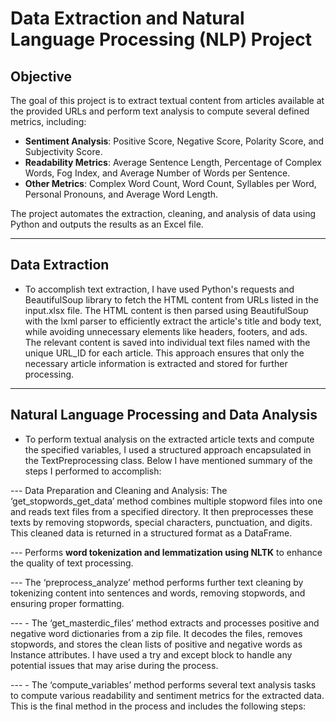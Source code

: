 # Data Extraction and Natural Language Processing (NLP) Project

## **Objective**
The goal of this project is to extract textual content from articles available at the provided URLs and perform text analysis to compute several defined metrics, including:

- **Sentiment Analysis**: Positive Score, Negative Score, Polarity Score, and Subjectivity Score.
- **Readability Metrics**: Average Sentence Length, Percentage of Complex Words, Fog Index, and Average Number of Words per Sentence.
- **Other Metrics**: Complex Word Count, Word Count, Syllables per Word, Personal Pronouns, and Average Word Length.

The project automates the extraction, cleaning, and analysis of data using Python and outputs the results as an Excel file.

---

## **Data Extraction**
- To accomplish text extraction, I have used Python's requests and BeautifulSoup library to fetch the HTML content from URLs listed in the input.xlsx file. The HTML content is then parsed using BeautifulSoup with the lxml parser to efficiently extract the article's title and body text, while avoiding unnecessary elements like headers, footers, and ads. The relevant content is saved into individual text files named with the unique URL_ID for each article. This approach ensures that only the necessary article information is extracted and stored for further processing.

---

## **Natural Language Processing and Data Analysis**
- To perform textual analysis on the extracted article texts and compute the specified variables, I used a structured approach encapsulated in the TextPreprocessing class. Below I have mentioned summary of the steps I performed to accomplish:

---	Data Preparation and Cleaning and Analysis:  The ‘get_stopwords_get_data’ method combines multiple stopword files into one and reads text files from a specified directory. It then preprocesses these texts by removing stopwords, special characters, punctuation, and digits. This cleaned data is returned in a structured format as a DataFrame.

--- Performs **word tokenization and lemmatization using NLTK** to enhance the quality of text processing.

---	The ‘preprocess_analyze’ method performs further text cleaning by tokenizing content into sentences and words, removing stopwords, and ensuring proper formatting. 

--- -	The ‘get_masterdic_files’ method extracts and processes positive and negative word dictionaries from a zip file. It decodes the files, removes stopwords, and stores the clean lists of positive and negative words as Instance attributes. I have used a try and except block to handle any potential issues that may arise during the process.

--- -	The ‘compute_variables’ method performs several text analysis tasks to compute various readability and sentiment metrics for the extracted data. This is the final method in the process and includes the following steps:     
